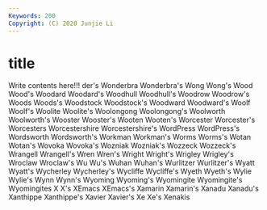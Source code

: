 ```yaml
---
Keywords: 200
Copyright: (C) 2020 Junjie Li
---
```


# title

Write contents here!!!
der's 
Wonderbra 
Wonderbra's 
Wong 
Wong's 
Wood 
Wood's 
Woodard 
Woodard's
Woodhull 
Woodhull's 
Woodrow 
Woodrow's 
Woods 
Woods's 
Woodstock 
Woodstock's 
Woodward 
Woodward's
Woolf 
Woolf's 
Woolite 
Woolite's 
Woolongong 
Woolongong's 
Woolworth 
Woolworth's 
Wooster 
Wooster's
Wooten 
Wooten's 
Worcester 
Worcester's 
Worcesters 
Worcestershire 
Worcestershire's 
WordPress 
WordPress's 
Wordsworth
Wordsworth's 
Workman 
Workman's 
Worms 
Worms's 
Wotan 
Wotan's 
Wovoka 
Wovoka's 
Wozniak
Wozniak's 
Wozzeck 
Wozzeck's 
Wrangell 
Wrangell's 
Wren 
Wren's 
Wright 
Wright's 
Wrigley
Wrigley's 
Wroclaw 
Wroclaw's 
Wu 
Wu's 
Wuhan 
Wuhan's 
Wurlitzer 
Wurlitzer's 
Wyatt
Wyatt's 
Wycherley 
Wycherley's 
Wycliffe 
Wycliffe's 
Wyeth 
Wyeth's 
Wylie 
Wylie's 
Wynn
Wynn's 
Wyoming 
Wyoming's 
Wyomingite 
Wyomingite's 
Wyomingites 
X 
X's 
XEmacs 
XEmacs's
Xamarin 
Xamarin's 
Xanadu 
Xanadu's 
Xanthippe 
Xanthippe's 
Xavier 
Xavier's 
Xe 
Xe's
Xenakis 
